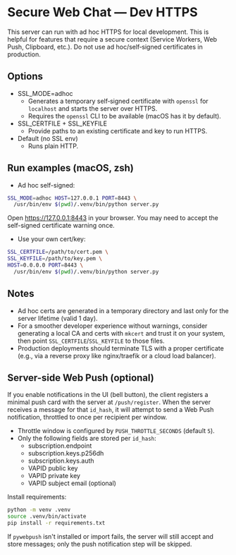 # Secure Web Chat — Dev HTTPS

This server can run with ad hoc HTTPS for local development. This is helpful for features that require a secure context (Service Workers, Web Push, Clipboard, etc.). Do not use ad hoc/self‑signed certificates in production.

## Options

- SSL_MODE=adhoc
  - Generates a temporary self‑signed certificate with `openssl` for `localhost` and starts the server over HTTPS.
  - Requires the `openssl` CLI to be available (macOS has it by default).
- SSL_CERTFILE + SSL_KEYFILE
  - Provide paths to an existing certificate and key to run HTTPS.
- Default (no SSL env)
  - Runs plain HTTP.

## Run examples (macOS, zsh)

- Ad hoc self-signed:

```sh
SSL_MODE=adhoc HOST=127.0.0.1 PORT=8443 \
  /usr/bin/env $(pwd)/.venv/bin/python server.py
```

Open https://127.0.0.1:8443 in your browser. You may need to accept the self-signed certificate warning once.

- Use your own cert/key:

```sh
SSL_CERTFILE=/path/to/cert.pem \
SSL_KEYFILE=/path/to/key.pem \
HOST=0.0.0.0 PORT=8443 \
  /usr/bin/env $(pwd)/.venv/bin/python server.py
```

## Notes

- Ad hoc certs are generated in a temporary directory and last only for the server lifetime (valid 1 day).
- For a smoother developer experience without warnings, consider generating a local CA and certs with `mkcert` and trust it on your system, then point `SSL_CERTFILE`/`SSL_KEYFILE` to those files.
- Production deployments should terminate TLS with a proper certificate (e.g., via a reverse proxy like nginx/traefik or a cloud load balancer).

## Server-side Web Push (optional)

If you enable notifications in the UI (bell button), the client registers a minimal push card with the server at `/push/register`. When the server receives a message for that `id_hash`, it will attempt to send a Web Push notification, throttled to once per recipient per window.

- Throttle window is configured by `PUSH_THROTTLE_SECONDS` (default `5`).
- Only the following fields are stored per `id_hash`:
  - subscription.endpoint
  - subscription.keys.p256dh
  - subscription.keys.auth
  - VAPID public key
  - VAPID private key
  - VAPID subject email (optional)

Install requirements:

```sh
python -m venv .venv
source .venv/bin/activate
pip install -r requirements.txt
```

If `pywebpush` isn't installed or import fails, the server will still accept and store messages; only the push notification step will be skipped.
